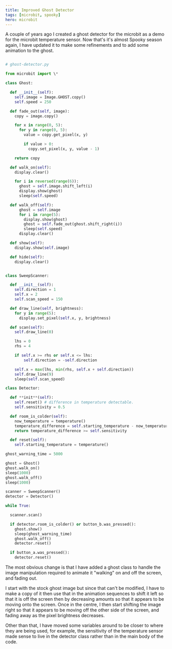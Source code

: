 ```yaml
---
title: Improved Ghost Detector
tags: [microbit, spooky]
hero: microbit
---
```


A couple of years ago I created a ghost detector for the microbit as a
demo for the microbit temperature sensor. Now that's it's almost Spooky
season again, I have updated it to make some refinements and to add some
animation to the ghost.

```python

# ghost-detector.py

from microbit import \*

class Ghost:

  def __init__(self):
    self.image = Image.GHOST.copy()
    self.speed = 250

  def fade_out(self, image):
    copy = image.copy()

    for x in range(0, 5):
      for y in range(0, 5):
        value = copy.get_pixel(x, y)

        if value > 0:
          copy.set_pixel(x, y, value - 1)

    return copy

  def walk_on(self):
    display.clear()

    for i in reversed(range(6)):
      ghost = self.image.shift_left(i)
      display.show(ghost)
      sleep(self.speed)

  def walk_off(self):
      ghost = self.image
      for i in range(5):
        display.show(ghost)
        ghost = self.fade_out(ghost.shift_right(i))
        sleep(self.speed)
      display.clear()

  def show(self):
    display.show(self.image)

  def hide(self):
    display.clear()


class SweepScanner:

  def __init__(self):
    self.direction = 1
    self.x = 2
    self.scan_speed = 150

  def draw_line(self, brightness):
    for y in range(5):
      display.set_pixel(self.x, y, brightness)

  def scan(self):
    self.draw_line(0)

    lhs = 0
    rhs = 4

    if self.x >= rhs or self.x <= lhs:
        self.direction = -self.direction

    self.x = max(lhs, min(rhs, self.x + self.direction))
    self.draw_line(9)
    sleep(self.scan_speed)

class Detector:

  def **init**(self):
    self.reset() # difference in temperature detectable.
    self.sensitivity = 0.5

  def room_is_colder(self):
    now_temperature = temperature()
    temperature_difference = self.starting_temperature - now_temperature
    return temperature_difference >= self.sensitivity

  def reset(self):
    self.starting_temperature = temperature()

ghost_warning_time = 5000

ghost = Ghost()
ghost.walk_on()
sleep(1000)
ghost.walk_off()
sleep(1000)

scanner = SweepScanner()
detector = Detector()

while True:

  scanner.scan()

  if detector.room_is_colder() or button_b.was_pressed():
    ghost.show()
    sleep(ghost_warning_time)
    ghost.walk_off()
    detector.reset()

  if button_a.was_pressed():
    detector.reset()

```

The most obvious change is that I have added a ghost class
to handle the image manipulation required to animate it "walking"
on and off the screen, and fading out.

I start with the stock ghost image but since that can't be modified,
I have to make a copy of it then use that in the animation sequences to
shift it left so that it is off the screen then by decreasing amounts so
that it appears to be moving onto the screen. Once in the centre, I then
start shifting the image right so that it appears to be moving off the other
side of the screen, and fading away as the pixel brightness decreases.

Other than that, I have moved some variables around to be closer to where they are being used, for example, the sensitivity of the temperature sensor
made sense to live in the detector class rather than in the main body of
the code.
